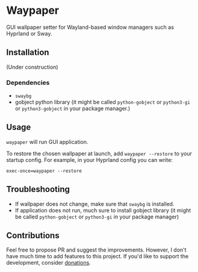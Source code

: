 # Waypaper

GUI wallpaper setter for Wayland-based window managers such as Hyprland or Sway.

## Installation

(Under construction)

### Dependencies

- `swaybg`
- gobject python library (it might be called `python-gobject` or `python3-gi` or `python3-gobject` in your package manager.)

## Usage

`waypaper` will run GUI application.

To restore the chosen wallpaper at launch, add `waypaper --restore` to your startup config. For example, in your Hyprland config you can write:

`exec-once=waypaper --restore`

## Troubleshooting

- If wallpaper does not change, make sure that `swaybg` is installed.
- If application does not run, much sure to install gobject library (it might be called `python-gobject` or `python3-gi` in your package manager)

## Contributions

Feel free to propose PR and suggest the improvements. However, I don't have much time to add features to this project.
If you'd like to support the development, consider [donations](https://www.buymeacoffee.com/angryprofessor).
